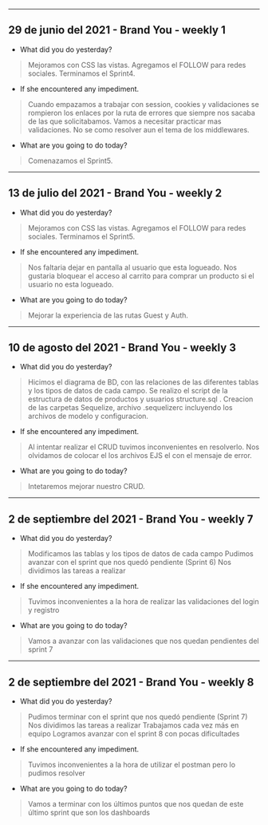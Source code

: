 ---------------------------------------------------------------------------------------------------------------------------------------------
29 de junio del 2021 - Brand You - weekly 1
---------------------------------------------------------------------------------------------------------------------------------------------

- What did you do yesterday?
> Mejoramos con CSS las vistas.
> Agregamos el FOLLOW para redes sociales.
> Terminamos el Sprint4.
 
- If she encountered any impediment.

> Cuando empazamos a trabajar con session, cookies y validaciones se rompieron los enlaces por la ruta de errores que siempre nos sacaba de las que solicitabamos.
> Vamos a necesitar practicar mas validaciones.
> No se como resolver aun el tema de los middlewares.


- What are you going to do today?
> Comenazamos el Sprint5.

---------------------------------------------------------------------------------------------------------------------------------------------
13 de julio del 2021 - Brand You - weekly 2
---------------------------------------------------------------------------------------------------------------------------------------------

- What did you do yesterday?
> Mejoramos con CSS las vistas.
> Agregamos el FOLLOW para redes sociales.
> Terminamos el Sprint5.
 
- If she encountered any impediment.

> Nos faltaria dejar en pantalla al usuario que esta logueado.
> Nos gustaria bloquear el acceso al carrito para comprar un producto si el usuario no esta logueado.

- What are you going to do today?
> Mejorar la experiencia de las rutas Guest y Auth.

---------------------------------------------------------------------------------------------------------------------------------------------
10 de agosto del 2021 - Brand You - weekly 3
---------------------------------------------------------------------------------------------------------------------------------------------

- What did you do yesterday?
> Hicimos el diagrama de BD, con las relaciones de las diferentes tablas y los tipos de datos de cada campo.
> Se realizo el script de la estructura de datos de productos y usuarios structure.sql .
> Creacion de las carpetas Sequelize, archivo .sequelizerc incluyendo los archivos de modelo y configuracion.
 
- If she encountered any impediment.

> Al intentar realizar el CRUD tuvimos inconvenientes en resolverlo.
> Nos olvidamos de colocar el los archivos EJS el <span> con el mensaje de error.

- What are you going to do today?
> Intetaremos mejorar nuestro CRUD.

---------------------------------------------------------------------------------------------------------------------------------------------
2 de septiembre del 2021 - Brand You - weekly 7
---------------------------------------------------------------------------------------------------------------------------------------------

- What did you do yesterday?
> Modificamos las tablas y los tipos de datos de cada campo
> Pudimos avanzar con el sprint que nos quedó pendiente (Sprint 6)
> Nos dividimos las tareas a realizar

 
- If she encountered any impediment.

> Tuvimos inconvenientes a la hora de realizar las validaciones del login y registro

- What are you going to do today?
> Vamos a avanzar con las validaciones que nos quedan pendientes del sprint 7


---------------------------------------------------------------------------------------------------------------------------------------------
2 de septiembre del 2021 - Brand You - weekly 8
---------------------------------------------------------------------------------------------------------------------------------------------

- What did you do yesterday?

> Pudimos terminar con el sprint que nos quedó pendiente (Sprint 7)
> Nos dividimos las tareas a realizar
> Trabajamos cada vez más en equipo
> Logramos avanzar con el sprint 8 con pocas dificultades

 
- If she encountered any impediment.

> Tuvimos inconvenientes a la hora de utilizar el postman pero lo pudimos resolver

- What are you going to do today?


> Vamos a terminar con los últimos puntos que nos quedan de este último sprint que son los dashboards